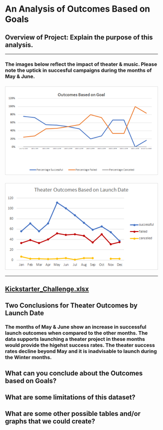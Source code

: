 # An Analysis of Outcomes Based on Goals
## Overview of Project: Explain the purpose of this analysis.
---
### The images below reflect the impact of theater & music. Please note the uptick in succesful campaigns during the months of May & June. 
### ![Outcomes_vs_Goals](https://github.com/ScottyMacCVC/kickstarter-analysis/blob/CHALLENGE-01/resources/Outcomes_vs_Goals.png)
### ![Theater_Outcomes_vs_Launch](https://github.com/ScottyMacCVC/kickstarter-analysis/blob/CHALLENGE-01/resources/Theater_Outcomes_vs_Launch.png) 
---
[Kickstarter_Challenge.xlsx](https://github.com/ScottyMacCVC/kickstarter-analysis/blob/CHALLENGE-01/Kickstarter_Challenge.xlsx)
---
## Two Conclusions for Theater Outcomes by Launch Date
### The months of May & June show an increase in successful launch outcomes when compared to the other months. The data supports launching a theater project in these months would provide the higehst success rates. The theater success rates decline beyond May and it is inadvisable to launch during the Winter months. 
## What can you conclude about the Outcomes based on Goals? 
## What are some limitations of this dataset?
## What are some other possible tables and/or graphs that we could create?
